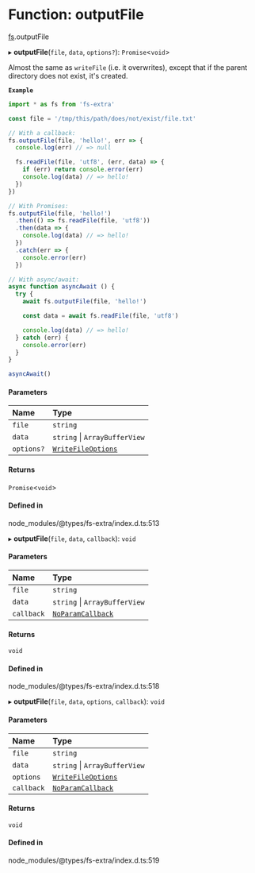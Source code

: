 # Function: outputFile

[fs](../modules/fs.md).outputFile

▸ **outputFile**(`file`, `data`, `options?`): `Promise`<`void`\>

Almost the same as `writeFile` (i.e. it overwrites), except that if the parent directory
does not exist, it's created.

**`Example`**

```ts
import * as fs from 'fs-extra'

const file = '/tmp/this/path/does/not/exist/file.txt'

// With a callback:
fs.outputFile(file, 'hello!', err => {
  console.log(err) // => null

  fs.readFile(file, 'utf8', (err, data) => {
    if (err) return console.error(err)
    console.log(data) // => hello!
  })
})

// With Promises:
fs.outputFile(file, 'hello!')
  .then(() => fs.readFile(file, 'utf8'))
  .then(data => {
    console.log(data) // => hello!
  })
  .catch(err => {
    console.error(err)
  })

// With async/await:
async function asyncAwait () {
  try {
    await fs.outputFile(file, 'hello!')

    const data = await fs.readFile(file, 'utf8')

    console.log(data) // => hello!
  } catch (err) {
    console.error(err)
  }
}

asyncAwait()
```

#### Parameters

| Name | Type |
| :------ | :------ |
| `file` | `string` |
| `data` | `string` \| `ArrayBufferView` |
| `options?` | [`WriteFileOptions`](../types/fs.WriteFileOptions.md) |

#### Returns

`Promise`<`void`\>

#### Defined in

node_modules/@types/fs-extra/index.d.ts:513

▸ **outputFile**(`file`, `data`, `callback`): `void`

#### Parameters

| Name | Type |
| :------ | :------ |
| `file` | `string` |
| `data` | `string` \| `ArrayBufferView` |
| `callback` | [`NoParamCallback`](../types/fs.NoParamCallback.md) |

#### Returns

`void`

#### Defined in

node_modules/@types/fs-extra/index.d.ts:518

▸ **outputFile**(`file`, `data`, `options`, `callback`): `void`

#### Parameters

| Name | Type |
| :------ | :------ |
| `file` | `string` |
| `data` | `string` \| `ArrayBufferView` |
| `options` | [`WriteFileOptions`](../types/fs.WriteFileOptions.md) |
| `callback` | [`NoParamCallback`](../types/fs.NoParamCallback.md) |

#### Returns

`void`

#### Defined in

node_modules/@types/fs-extra/index.d.ts:519
